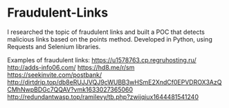# Fraudulent-Links
I researched the topic of
fraudulent links and built a POC that detects malicious
links based on the points method. Developed in Python,
using Requests and Selenium libraries.

Examples of fraudulent links:
https://u1578763.cp.regruhosting.ru/
http://adds-info06.com/
https://hd8.me/r/sm
https://seekinvite.com/postbank/
http://dirtdrip.top/db8eRUJJVQJ9cWUBB3wHSmE2XndCf0EPVDROX3AzQCMhNwpBDGc7QQAV?vmk1633027365060
http://redundantwasp.top/ramilevy/tb.php?zwijqiux1644481541240

